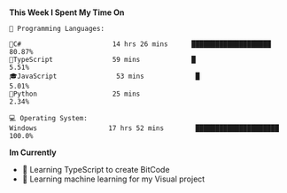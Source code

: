 <br>
<p><g-emoji class="g-emoji" alias="bar_chart" fallback-src="https://github.githubassets.com/images/icons/emoji/unicode/1f4ca.png"></g-emoji> <strong>This Week I Spent My Time On</strong></p>

<pre lang="text"><code>💬 Programming Languages: 

👾C#                       14 hrs 26 mins      ████████████████████         80.87% 
🐋TypeScript               59 mins             █                            5.51% 
🎓JavaScript               53 mins             █                            5.01% 
🐍Python                   25 mins                                          2.34%

💻 Operating System: 
Windows                  17 hrs 52 mins        █████████████████████        100.0%</code></pre>

<p><g-emoji class="g-emoji" alias="bar_chart" fallback-src="https://github.githubassets.com/images/icons/emoji/unicode/1f4ca.png"></g-emoji> <strong>Im Currently</strong></p>
<ul>
<li><g-emoji class="g-emoji" alias="iphone" fallback-src="https://github.githubassets.com/images/icons/emoji/unicode/1f4f1.png">🚀 </g-emoji> Learning TypeScript to create BitCode <a href="https://pickyourtrail.com" rel="nofollow"></a></li>
<li><g-emoji class="g-emoji" alias="books" fallback-src="https://github.githubassets.com/images/icons/emoji/unicode/1f4da.png">🔎</g-emoji> Learning machine learning for my Visual project</li>
</ul>


